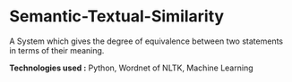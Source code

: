 # Semantic-Textual-Similarity
A System which gives the degree of equivalence between two statements in terms of their meaning.

**Technologies used :** Python, Wordnet of NLTK, Machine Learning


